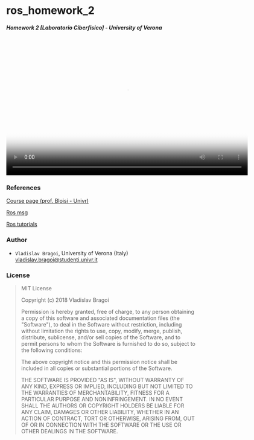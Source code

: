 # ros_homework_2 #
##### Homework 2 [Laboratorio Ciberfisico] - University of Verona #####

<video controls="controls" poster="turtlebot3.png" width="640" height="360">
    <source src="turtlebot3_autonomous_driving.mp4" type="video/mp4" />
    <object type="application/x-shockwave-flash"
            data="swf/flowplayer-3.2.18.swf" width="640" height="360">
        <param name="movie" value="swf/flowplayer-3.2.18.swf" />
        <param name="allowFullScreen" value="true" />
        <param name="wmode" value="transparent" />
        <param name="flashVars"
               value="config={'playlist':['..%2Fimg%2Fdemo.jpg',{'url':'..%2Fvid%2Fdemo.mp4','autoPlay':false}]}" />
    </object>
</video>

### References ###
[Course page (prof. Bloisi - Univr)](profs.scienze.univr.it/~bloisi/corsi/ciberfisico.html)

[Ros msg](http://wiki.ros.org/msg)

[Ros tutorials](http://wiki.ros.org/ROS/Tutorials)


### Author ###

* `Vladislav Bragoi`, University of Verona (Italy) [vladislav.bragoi@studenti.univr.it](mailto:vladislav.bragoi@studenti.univr.it)

### License ###

> MIT License
>
> Copyright (c) 2018 Vladislav Bragoi
> 
> Permission is hereby granted, free of charge, to any person obtaining a copy
> of this software and associated documentation files (the "Software"), to deal
> in the Software without restriction, including without limitation the rights
> to use, copy, modify, merge, publish, distribute, sublicense, and/or sell
> copies of the Software, and to permit persons to whom the Software is
> furnished to do so, subject to the following conditions:
> 
> The above copyright notice and this permission notice shall be included in all
> copies or substantial portions of the Software.
> 
> THE SOFTWARE IS PROVIDED "AS IS", WITHOUT WARRANTY OF ANY KIND, EXPRESS OR
> IMPLIED, INCLUDING BUT NOT LIMITED TO THE WARRANTIES OF MERCHANTABILITY,
> FITNESS FOR A PARTICULAR PURPOSE AND NONINFRINGEMENT. IN NO EVENT SHALL THE
> AUTHORS OR COPYRIGHT HOLDERS BE LIABLE FOR ANY CLAIM, DAMAGES OR OTHER
> LIABILITY, WHETHER IN AN ACTION OF CONTRACT, TORT OR OTHERWISE, ARISING FROM,
> OUT OF OR IN CONNECTION WITH THE SOFTWARE OR THE USE OR OTHER DEALINGS IN THE
> SOFTWARE.
 